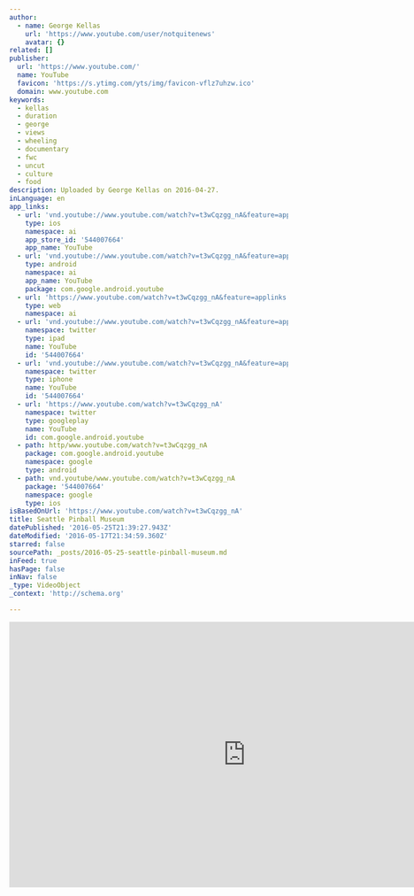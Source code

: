 ```yaml
---
author:
  - name: George Kellas
    url: 'https://www.youtube.com/user/notquitenews'
    avatar: {}
related: []
publisher:
  url: 'https://www.youtube.com/'
  name: YouTube
  favicon: 'https://s.ytimg.com/yts/img/favicon-vflz7uhzw.ico'
  domain: www.youtube.com
keywords:
  - kellas
  - duration
  - george
  - views
  - wheeling
  - documentary
  - fwc
  - uncut
  - culture
  - food
description: Uploaded by George Kellas on 2016-04-27.
inLanguage: en
app_links:
  - url: 'vnd.youtube://www.youtube.com/watch?v=t3wCqzgg_nA&feature=applinks'
    type: ios
    namespace: ai
    app_store_id: '544007664'
    app_name: YouTube
  - url: 'vnd.youtube://www.youtube.com/watch?v=t3wCqzgg_nA&feature=applinks'
    type: android
    namespace: ai
    app_name: YouTube
    package: com.google.android.youtube
  - url: 'https://www.youtube.com/watch?v=t3wCqzgg_nA&feature=applinks'
    type: web
    namespace: ai
  - url: 'vnd.youtube://www.youtube.com/watch?v=t3wCqzgg_nA&feature=applinks'
    namespace: twitter
    type: ipad
    name: YouTube
    id: '544007664'
  - url: 'vnd.youtube://www.youtube.com/watch?v=t3wCqzgg_nA&feature=applinks'
    namespace: twitter
    type: iphone
    name: YouTube
    id: '544007664'
  - url: 'https://www.youtube.com/watch?v=t3wCqzgg_nA'
    namespace: twitter
    type: googleplay
    name: YouTube
    id: com.google.android.youtube
  - path: http/www.youtube.com/watch?v=t3wCqzgg_nA
    package: com.google.android.youtube
    namespace: google
    type: android
  - path: vnd.youtube/www.youtube.com/watch?v=t3wCqzgg_nA
    package: '544007664'
    namespace: google
    type: ios
isBasedOnUrl: 'https://www.youtube.com/watch?v=t3wCqzgg_nA'
title: Seattle Pinball Museum
datePublished: '2016-05-25T21:39:27.943Z'
dateModified: '2016-05-17T21:34:59.360Z'
starred: false
sourcePath: _posts/2016-05-25-seattle-pinball-museum.md
inFeed: true
hasPage: false
inNav: false
_type: VideoObject
_context: 'http://schema.org'

---
```

<iframe src="https://cdn.embedly.com/widgets/media.html?src=https%3A%2F%2Fwww.youtube.com%2Fembed%2Ft3wCqzgg_nA%3Ffeature%3Doembed&amp;url=http%3A%2F%2Fwww.youtube.com%2Fwatch%3Fv%3Dt3wCqzgg_nA&amp;image=https%3A%2F%2Fi.ytimg.com%2Fvi%2Ft3wCqzgg_nA%2Fhqdefault.jpg&amp;key=b7d04c9b404c499eba89ee7072e1c4f7&amp;type=text%2Fhtml&amp;schema=youtube" width="854" height="480" scrolling="no" frameborder="0" allowfullscreen="" style=""></iframe>